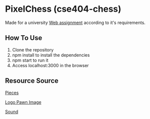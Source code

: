 # PixelChess (cse404-chess)
Made for a university [Web assignment](https://github.com/chauff/Web-Teaching#assignments) according to it's requirements.

## How To Use
1. Clone the repository
2. npm install to install the dependencies
3. npm start to run it
4. Access localhost:3000 in the browser

## Resource Source
[Pieces](http://realmofthemadgod.wikia.com/wiki/File:Lofi_Roguelike_sprites.png)

[Logo Pawn Image](https://openclipart.org/detail/275548/silhouette-chess-piece-remix-pawn-peon)

[Sound](https://freesound.org/people/mh2o/sounds/351518/)
